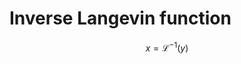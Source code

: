 # Inverse Langevin function

$$
x = \mathcal{L}^{-1}(y)
$$

<p align="center"><!-- cmdrun cat inverse_langevin.svg --></p>
